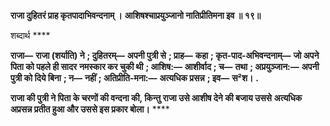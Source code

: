 **राजा दुहितरं प्राह कृतपादाभिवन्दनाम् ।** **आशिषश्चाप्रयुञ्जानो नातिप्रीतिमना इव ॥ १९॥** 

शब्दार्थ **** 

**राजा—** **राजा (शर्याति) ने** **; दुहितरम्—** **अपनी पुत्री से** **; प्राह—** **कहा** **; कृत-पाद-अभिवन्दनाम्—** **जो अपने पिता को पहले ही सादर** **नमस्कार कर चुकी थी** **; आशिष:—** **आशीर्वाद** **; च—** **तथा** **; अप्रयुञ्जान:—** **अपनी पुत्री को दिये बिना** **; न—** **नहीं** **; अतिप्रीति-मना:—** **अत्यधिक प्रसन्न** **; इव—** **स²श।** **.** 

**राजा की पुत्री ने पिता के चरणों की वन्दना की, किन्तु राजा उसे आशीष देने की बजाय उससे** **अत्यधिक अप्रसन्न प्रतीत हुआ और उससे इस प्रकार बोला।** **** 
